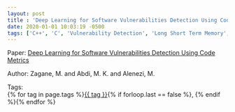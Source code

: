 ```yaml
---
layout: post
title : 'Deep Learning for Software Vulnerabilities Detection Using Code Metrics'
date: 2020-01-01 10:03:19 -0500
tags: ['C++', 'C', 'Vulnerability Detection', 'Long Short Term Memory', 'Multi Layer Perceptron', 'Code metrics']
---
```

Paper: [Deep Learning for Software Vulnerabilities Detection Using Code Metrics](https://ieeexplore.ieee.org/stamp/stamp.jsp?arnumber=9069943)

Author: Zagane, M. and Abdi, M. K. and Alenezi, M.




 Tags:  
        <span>{% for tag in page.tags %}<a href="/tags/#{{ tag | slugify }}">{{ tag }}</a>{% if forloop.last == false %}, {% endif %}{% endfor %}</span>
